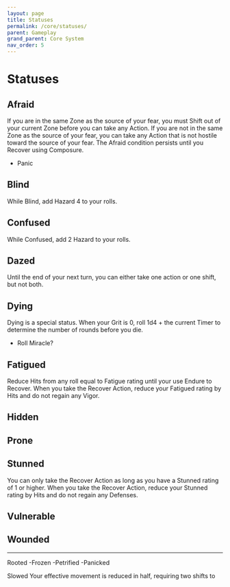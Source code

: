 ```yaml
---
layout: page
title: Statuses
permalink: /core/statuses/
parent: Gameplay
grand_parent: Core System
nav_order: 5
---
```



# Statuses

## Afraid
If you are in the same Zone as the source of your fear, you must Shift out of your current Zone before you can take any Action.  If you are not in the same Zone as the source of your fear, you can take any Action that is not hostile toward the source of your fear.  The Afraid condition persists until you Recover using Composure.
- Panic


## Blind
While Blind, add Hazard 4 to your rolls.

## Confused
While Confused, add 2 Hazard to your rolls.

## Dazed
Until the end of your next turn, you can either take one action or one shift, but not both.


## Dying
Dying is a special status.
When your Grit is 0, roll 1d4 + the current Timer to determine the number of rounds before you die.
- Roll Miracle?

## Fatigued
Reduce Hits from any roll equal to Fatigue rating until your use Endure to Recover.  When you take the Recover Action, reduce your Fatigued rating by Hits and do not regain any Vigor.

## Hidden

## Prone


## Stunned
You can only take the Recover Action as long as you have a Stunned rating of 1 or higher.  When you take the Recover Action, reduce your Stunned rating by Hits and do not regain any Defenses.

## Vulnerable


## Wounded

<hr>

Rooted
-Frozen
-Petrified
-Panicked


Slowed
Your effective movement is reduced in half, requiring two shifts to 